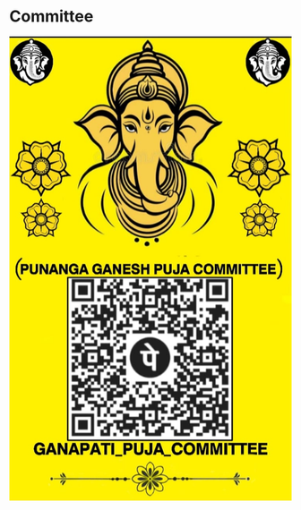 # Committee
![image alt](https://raw.githubusercontent.com/abhisekghose5-oss/Committee/58ba6fadf752599b0aa932f13ab726166ebc81dd/Pujaupi.jpg)
